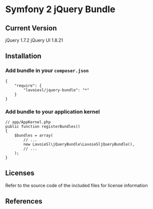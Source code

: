 Symfony 2 jQuery Bundle
=======================

## Current Version

jQuery 1.7.2
jQuery UI 1.8.21

## Installation

### Add bundle in your `composer.json`

    {
        "require": {
            "lavoiesl/jquery-bundle": "*"
        }
    }

### Add bundle to your application kernel

    // app/AppKernel.php
    public function registerBundles()
    {
        $bundles = array(
            // ...
            new LavoieSl\jQueryBundle\LavoieSljQueryBundle(),
            // ...
        );
    }

Licenses
--------
Refer to the source code of the included files for license information

References
----------
[1]: http://jquery.com
[2]: http://jqueryui.com
[3]: http://symfony.com